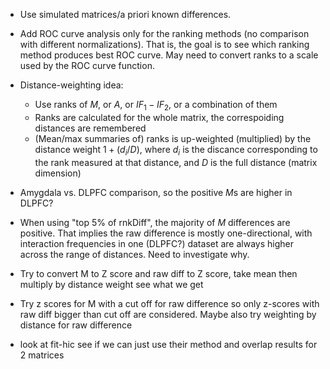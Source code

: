 + Use simulated matrices/a priori known differences.

+ Add ROC curve analysis only for the ranking methods (no comparison with different normalizations). That is, the goal is to see which ranking method produces best ROC curve. May need to convert ranks to a scale used by the ROC curve function.

+ Distance-weighting idea:  
    + Use ranks of $M$, or $A$, or $IF_1 - IF_2$, or a combination of them
    + Ranks are calculated for the whole matrix, the correspoiding distances are remembered
    + (Mean/max summaries of) ranks is up-weighted (multiplied) by the distance weight $1 + (d_i/D)$, where $d_i$ is the discance corresponding to the rank measured at that distance, and $D$ is the full distance (matrix dimension)


- Amygdala vs. DLPFC comparison, so the positive $M$s are higher in DLPFC? 

- When using "top 5% of rnkDiff", the majority of $M$ differences are positive. That implies the raw difference is mostly one-directional, with interaction frequencies in one (DLPFC?) dataset are always higher across the range of distances. Need to investigate why.


- Try to convert M to Z score and raw diff to Z score, take mean then multiply by distance weight see what we get

- Try z scores for M with a cut off for raw difference so only z-scores with raw diff bigger than cut off are considered. Maybe also try weighting by distance for raw difference

- look at fit-hic see if we can just use their method and overlap results for 2 matrices